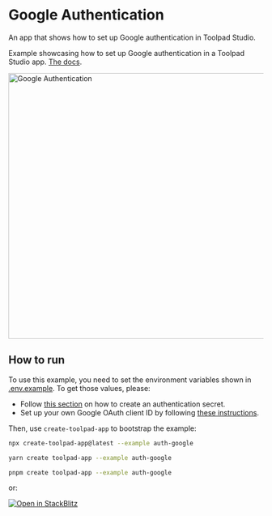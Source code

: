 # Google Authentication

<p class="description">An app that shows how to set up Google authentication in Toolpad Studio.</p>

Example showcasing how to set up Google authentication in a Toolpad Studio app. [The docs](https://mui.com/toolpad/studio/concepts/authentication/).

<a target="_blank">
  <img src="https://mui.com/static/toolpad/marketing/auth-google.png" alt="Google Authentication" style="aspect-ratio: 131/88;" width="524">
</a>

## How to run

To use this example, you need to set the environment variables shown in [.env.example](.env.example).
To get those values, please:

- Follow [this section](https://mui.com/toolpad/studio/concepts/authentication/#authentication-secret) on how to create an authentication secret.
- Set up your own Google OAuth client ID by following [these instructions](https://mui.com/toolpad/studio/concepts/authentication/#google).

Then, use `create-toolpad-app` to bootstrap the example:

```bash
npx create-toolpad-app@latest --example auth-google
```

```bash
yarn create toolpad-app --example auth-google
```

```bash
pnpm create toolpad-app --example auth-google
```

or:

[![Open in StackBlitz](https://developer.stackblitz.com/img/open_in_stackblitz.svg)](https://stackblitz.com/fork/github/mui/toolpad/tree/master/studio/auth-google)
